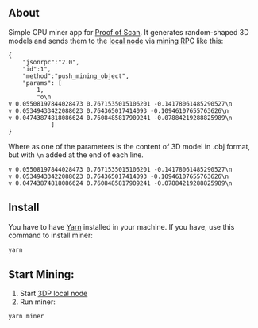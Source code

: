 ## About
Simple CPU miner app for [Proof of Scan](https://3dpass.org/proof_of_scan.html). It generates random-shaped 3D models and sends them to the 
[local node](https://github.com/3Dpass/3DP) via [mining RPC](https://github.com/3Dpass/3DP/blob/dev_recipes/nodes/poscan-consensus/src/mining_rpc.rs) like this: 

```
{
    "jsonrpc":"2.0",
    "id":1",
    "method":"push_mining_object",
    "params": [
        1,
        "o\n
v 0.05508197844028473 0.7671535015106201 -0.14178061485290527\n
v 0.05349433422088623 0.764365017414093 -0.10946107655763626\n
v 0.04743874818086624 0.7608485817909241 -0.07884219288825989\n
            ]
}
```
Where as one of the parameters is the content of 3D model in .obj format, but with `\n` added at the end of each line. 
```
v 0.05508197844028473 0.7671535015106201 -0.14178061485290527\n
v 0.05349433422088623 0.764365017414093 -0.10946107655763626\n
v 0.04743874818086624 0.7608485817909241 -0.07884219288825989\n
```

## Install
You have to have [Yarn](https://classic.yarnpkg.com/lang/en/docs/install/) installed in your machine. 
If you have, use this command to install miner: 

```bash
yarn
```

## Start Mining:

1. Start [3DP local node](https://github.com/3Dpass/3DP)
2. Run miner:

```bash
yarn miner
```
